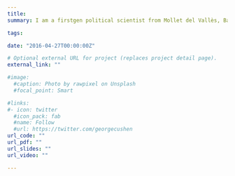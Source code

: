 ```yaml
---
title: 
summary: I am a firstgen political scientist from Mollet del Vallès, Barcelona (Spain). I am a Ph.D. Candidate at the [European University Institute](https://www.eui.eu/en/academic-units/political-and-social-sciences) of Florence (Italy) under the supervision of Professor Elias Dinas. Professor Miriam Golden is my second co-supervisor. <br> <br> My research focuses on post-conflict and authoritarian regimes' political behavior. My work explores how different experiences of conflict resolution, violence, and authoritarian repression or policies determine political behavior in authoritarian and democratic regimes. <br> <br> I am interested in quantitative techniques, especially in causal inference designs. I also aim to use original data. Some of my studies employ originally retrieved archival data. An example of this is my project on the consequences of Francoist repression on political behavior in Galicia, Spain. I have also participated in desigining surveys, and intensive data collection fieldworks such as the one capturing expressions of national identity in several European countries. <br> <br> I also have a keen interest in topics determining social and memory policies. <br> <br> My research has been featured at [Kathimerini](https://www.ekathimerini.com/opinion/239359/has-the-prespes-accord-increased-nationalist-sentiments/). <br> <br> You can follow my lamentations on F.C. Barcelona on twitter at [@sergisme](https://twitter.com/Sergisme) 

tags:

date: "2016-04-27T00:00:00Z"

# Optional external URL for project (replaces project detail page).
external_link: ""

#image:
  #caption: Photo by rawpixel on Unsplash
  #focal_point: Smart

#links:
#- icon: twitter
  #icon_pack: fab
  #name: Follow
  #url: https://twitter.com/georgecushen
url_code: ""
url_pdf: ""
url_slides: ""
url_video: ""

---
```

